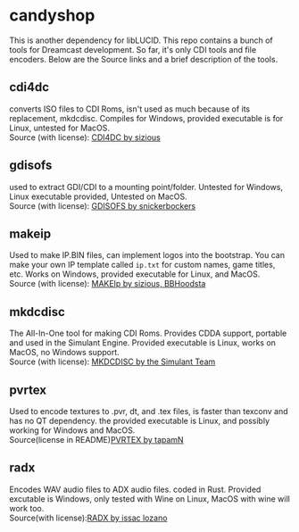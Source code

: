 # candyshop
This is another dependency for libLUCID. This repo contains a bunch of tools for Dreamcast development. So far, it's only CDI tools and file encoders. Below are the Source links and a brief description of the tools.<br/>

## cdi4dc
converts ISO files to CDI Roms, isn't used as much because of its replacement, mkdcdisc. Compiles for Windows, provided executable is for Linux, untested for MacOS. <br/>
Source (with license): [CDI4DC by sizious](https://github.com/sizious/img4dc/tree/master)<br/>

## gdisofs
used to extract GDI/CDI to a mounting point/folder. Untested for Windows, Linux executable provided, Untested on MacOS.<br/> Source (with license): [GDISOFS by snickerbockers](https://gitlab.com/snickerbockers/gdisofs/-/tree/master)<br/>

## makeip
Used to make IP.BIN files, can implement logos into the bootstrap. You can make your own IP template called `ip.txt` for custom names, game titles, etc. Works on Windows, provided executable for Linux, and MacOS.<br/>
Source (with license): [MAKEIp by sizious, BBHoodsta](https://github.com/Dreamcast-Projects/makeip?tab=readme-ov-file)<br/>

## mkdcdisc
The All-In-One tool for making CDI Roms. Provides CDDA support, portable and used in the Simulant Engine. Provided executable is Linux, works on MacOS, no Windows support.<br/>
Source (with license): [MKDCDISC by the Simulant Team](https://gitlab.com/simulant/mkdcdisc)<br/>

## pvrtex
Used to encode textures to .pvr, dt, and .tex files, is faster than texconv and has no QT dependency. the provided executable is Linux, and possibly working for Windows and MacOS.<br/>
Source(license in README)[PVRTEX by tapamN](https://dcemulation.org/phpBB/viewtopic.php?p=1060286#p1060286)<br/>

## radx
Encodes WAV audio files to ADX audio files. coded in Rust. Provided excutable is Windows, only tested with Wine on Linux, MacOS with wine will work too.<br/>
Source(with license):[RADX by issac lozano](https://github.com/Isaac-Lozano/radx)<br/>
